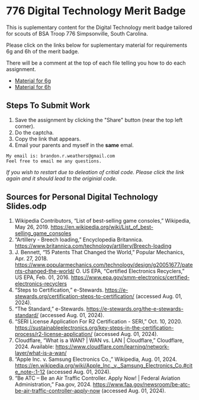 # 776 Digital Technology Merit Badge
This is suplementary content for the Digital Technology merit badge tailored for scouts of BSA Troop 776 Simpsonville, South Carolina.

Please click on the links below for suplementary material for requirements 6g and 6h of the merit badge.

There will be a comment at the top of each file telling you how to do each assignment.
- [Material for 6g](http://tpcg.io/_KIU4ND)
- [Material for 6h](http://tpcg.io/_KIU4ND)

## Steps To Submit Work
1. Save the assignment by clicking the "Share" button (near the top left corner).
2. Do the captcha.
3. Copy the link that appears.
4. Email your parents and myself in the **same** emal.

```
My email is: brandon.r.weathers@gmail.com
Feel free to email me any questions.
```

*If you wish to restart due to deleation of critial code. Please click the link again and it should lead to the originial code.*

## Sources for Personal Digital Technology Slides.odp
1. Wikipedia Contributors, “List of best-selling game consoles,” Wikipedia, May 26, 2019. https://en.wikipedia.org/wiki/List_of_best-selling_game_consoles
2. “Artillery - Breech loading,” Encyclopedia Britannica. https://www.britannica.com/technology/artillery/Breech-loading
3. J. Bennett, “15 Patents That Changed the World,” Popular Mechanics, Apr. 27, 2018. https://www.popularmechanics.com/technology/design/g20051677/patents-changed-the-world/ O. US EPA, “Certified Electronics Recyclers,” US EPA, Feb. 01, 2016. https://www.epa.gov/smm-electronics/certified-electronics-recyclers
4. “Steps to Certification,” e-Stewards. https://e-stewards.org/certification-steps-to-certification/ (accessed Aug. 01, 2024).
5. “The Standard,” e-Stewards. https://e-stewards.org/the-e-stewards-standard/ (accessed Aug. 01, 2024).
6. “SERI License Application For R2 Certification - SERI,” Oct. 10, 2020. https://sustainableelectronics.org/key-steps-in-the-certification-process/r2-license-application/ (accessed Aug. 01, 2024).
7. Cloudflare, “What is a WAN? | WAN vs. LAN | Cloudflare,” Cloudflare, 2024. Available: https://www.cloudflare.com/learning/network-layer/what-is-a-wan/
8. “Apple Inc. v. Samsung Electronics Co.,” Wikipedia, Aug. 01, 2024. https://en.wikipedia.org/wiki/Apple_Inc._v._Samsung_Electronics_Co.#cite_note-:1-12 (accessed Aug. 01, 2024).
9. “Be ATC – Be an Air Traffic Controller. Apply Now! | Federal Aviation Administration,” Faa.gov, 2024. https://www.faa.gov/newsroom/be-atc-be-air-traffic-controller-apply-now (accessed Aug. 01, 2024).
